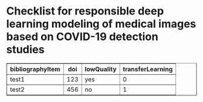 # Checklist for responsible deep learning modeling of medical images based on COVID-19 detection studies


<!-- DO NOT EDIT THIS SECTION -->
<!--START_SECTION:data-section-->
<table border="1"><thead><tr><th>bibliographyItem</th><th>doi</th><th>lowQuality</th><th>transferLearning</th></tr></thead><tbody><tr><td>test1</td><td>123</td><td>yes</td><td>0</td></tr><tr><td>test2</td><td>456</td><td>no</td><td>1</td></tr></tbody></table>